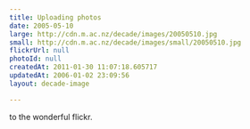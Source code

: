 ```yaml
---
title: Uploading photos
date: 2005-05-10
large: http://cdn.m.ac.nz/decade/images/20050510.jpg
small: http://cdn.m.ac.nz/decade/images/small/20050510.jpg
flickrUrl: null
photoId: null
createdAt: 2011-01-30 11:07:18.605717
updatedAt: 2006-01-02 23:09:56
layout: decade-image

---
```

to the wonderful flickr.
